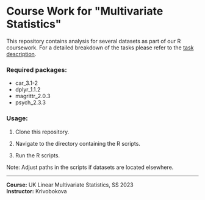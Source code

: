 Course Work for "Multivariate Statistics"
========================================

This repository contains analysis for several datasets as part of our R coursework. For a detailed breakdown of the tasks please refer to the [task description](./Homework1LMS.pdf).

### Required packages:
* car_3.1-2
* dplyr_1.1.2
* magrittr_2.0.3
* psych_2.3.3

### Usage:

1. Clone this repository.

2. Navigate to the directory containing the R scripts.

3. Run the R scripts.

Note: Adjust paths in the scripts if datasets are located elsewhere.

---

**Course:** UK Linear Multivariate Statistics, SS 2023  
**Instructor:** Krivobokova

